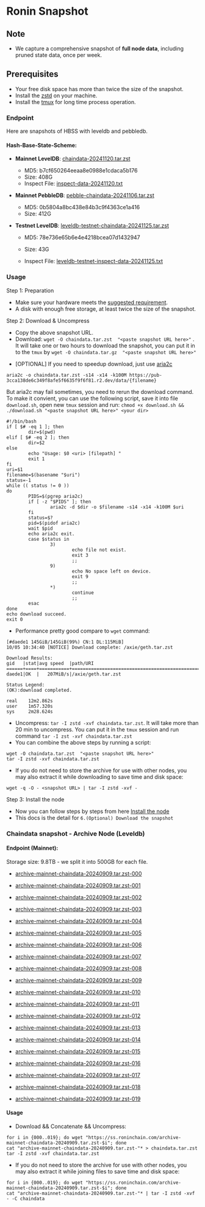 # Ronin Snapshot

## Note
- We capture a comprehensive snapshot of **full node data**, including pruned state data, once per week.

## Prerequisites
- Your free disk space has more than twice the size of the snapshot.
- Install the [zstd](https://github.com/facebook/zstd) on your machine.
- Install the [tmux](https://github.com/tmux/tmux/wiki/Installing) for long time process operation.


### Endpoint

Here are snapshots of HBSS with leveldb and pebbledb.

#### Hash-Base-State-Scheme:

- **Mainnet LevelDB**: [chaindata-20241120.tar.zst](https://pub-3cca138de6c349f8afe5f6635f9f6f81.r2.dev/data/chaindata-20241120.tar.zst)
  - MD5: b7cf650264eeaa8e0988e1cdaca5b176
  - Size: 408G
  - Inspect File: [inspect-data-20241120.txt](https://pub-3cca138de6c349f8afe5f6635f9f6f81.r2.dev/data/inspect-data-20241120.txt)

- **Mainnet PebbleDB**: [pebble-chaindata-20241106.tar.zst](https://pub-3cca138de6c349f8afe5f6635f9f6f81.r2.dev/data/pebble-chaindata-20241106.tar.zst)
  - MD5: 0b5804a8bc438e84b3c9f4363ce1a416
  - Size: 412G


- **Testnet LevelDB**: [leveldb-testnet-chaindata-20241125.tar.zst](https://pub-3cca138de6c349f8afe5f6635f9f6f81.r2.dev/data/leveldb-testnet-chaindata-20241125.tar.zst)
  - MD5: 78e736e65b6e4e4218bcea07d1432947
  - Size: 43G

  - Inspect File: [leveldb-testnet-inspect-data-20241125.txt](https://pub-3cca138de6c349f8afe5f6635f9f6f81.r2.dev/data/leveldb-testnet-inspect-data-20241125.txt)
  



### Usage

Step 1: Preparation
- Make sure your hardware meets the [suggested requirement](https://docs.roninchain.com/docs/node-operators/mainnet/non-validator#install-the-node).
- A disk with enough free storage, at least twice the size of the snapshot.

Step 2: Download & Uncompress
- Copy the above snapshot URL.
- Download:  `wget -O chaindata.tar.zst  "<paste snapshot URL here>"` . It will take one or two hours to download the snapshot, you can put it in to the `tmux` by `wget -O chaindata.tar.gz  "<paste snapshot URL here>"`


* [OPTIONAL] If you need to speedup download, just use [aria2c](https://github.com/aria2/aria2)
```
aria2c -o chaindata.tar.zst -s14 -x14 -k100M https://pub-3cca138de6c349f8afe5f6635f9f6f81.r2.dev/data/{filename}
```

But aria2c may fail sometimes, you need to rerun the download command. To make it convient, you can use the following script, save it into file `download.sh`, open new `tmux` session and run: `chmod +x download.sh && ./download.sh "<paste snapshot URL here>" <your dir>`
```
#!/bin/bash
if [ $# -eq 1 ]; then
        dir=$(pwd)
elif [ $# -eq 2 ]; then
        dir=$2
else
        echo "Usage: $0 <uri> [filepath] "
        exit 1
fi
uri=$1
filename=$(basename "$uri")
status=-1
while (( status != 0 ))
do
        PIDS=$(pgrep aria2c)
        if [ -z "$PIDS" ]; then
                aria2c -d $dir -o $filename -s14 -x14 -k100M $uri
        fi
        status=$?
        pid=$(pidof aria2c)
        wait $pid
        echo aria2c exit.
        case $status in
                3)
                        echo file not exist.
                        exit 3
                        ;;
                9)
                        echo No space left on device.
                        exit 9
                        ;;
                *)
                        continue
                        ;;
        esac
done
echo download succeed.
exit 0
```

- Performance pretty good compare to `wget` command:

```
[#daede1 145GiB/145GiB(99%) CN:1 DL:115MiB]
10/05 10:34:40 [NOTICE] Download complete: /axie/geth.tar.zst

Download Results:
gid   |stat|avg speed  |path/URI
======+====+===========+=======================================================
daede1|OK  |   207MiB/s|/axie/geth.tar.zst

Status Legend:
(OK):download completed.

real    12m2.862s
user    1m57.320s
sys     2m28.624s
```

- Uncompress: `tar -I zstd -xvf chaindata.tar.zst`. It will take more than 20 min to uncompress. You can put it in the `tmux` session and run command `tar -I zst -xvf chaindata.tar.zst`
- You can combine the above steps by running a script:

```
wget -O chaindata.tar.zst  "<paste snapshot URL here>"
tar -I zstd -xvf chaindata.tar.zst
```


- If you do not need to store the archive for use with other nodes, you may also extract it while downloading to save time and disk space:
```
wget -q -O - <snapshot URL> | tar -I zstd -xvf -
```


Step 3: Install the node
- Now you can follow steps by steps from here [Install the node ](https://docs.roninchain.com/docs/node-operators/mainnet/non-validator#install-the-node)
- This docs is the detail for `6.(Optional) Download the snapshot`


### Chaindata snapshot - Archive Node (Leveldb)
#### Endpoint (Mainnet):

Storage size: 9.8TB - we split it into 500GB for each file.


- [archive-mainnet-chaindata-20240909.tar.zst-000](https://ss.roninchain.com/archive-mainnet-chaindata-20240909.tar.zst-000)

- [archive-mainnet-chaindata-20240909.tar.zst-001](https://ss.roninchain.com/archive-mainnet-chaindata-20240909.tar.zst-001)

- [archive-mainnet-chaindata-20240909.tar.zst-002](https://ss.roninchain.com/archive-mainnet-chaindata-20240909.tar.zst-002)

- [archive-mainnet-chaindata-20240909.tar.zst-003](https://ss.roninchain.com/archive-mainnet-chaindata-20240909.tar.zst-003)

- [archive-mainnet-chaindata-20240909.tar.zst-004](https://ss.roninchain.com/archive-mainnet-chaindata-20240909.tar.zst-004)

- [archive-mainnet-chaindata-20240909.tar.zst-005](https://ss.roninchain.com/archive-mainnet-chaindata-20240909.tar.zst-005)

- [archive-mainnet-chaindata-20240909.tar.zst-006](https://ss.roninchain.com/archive-mainnet-chaindata-20240909.tar.zst-006)

- [archive-mainnet-chaindata-20240909.tar.zst-007](https://ss.roninchain.com/archive-mainnet-chaindata-20240909.tar.zst-007)

- [archive-mainnet-chaindata-20240909.tar.zst-008](https://ss.roninchain.com/archive-mainnet-chaindata-20240909.tar.zst-008)

- [archive-mainnet-chaindata-20240909.tar.zst-009](https://ss.roninchain.com/archive-mainnet-chaindata-20240909.tar.zst-009)

- [archive-mainnet-chaindata-20240909.tar.zst-010](https://ss.roninchain.com/archive-mainnet-chaindata-20240909.tar.zst-010)

- [archive-mainnet-chaindata-20240909.tar.zst-011](https://ss.roninchain.com/archive-mainnet-chaindata-20240909.tar.zst-011)

- [archive-mainnet-chaindata-20240909.tar.zst-012](https://ss.roninchain.com/archive-mainnet-chaindata-20240909.tar.zst-012)

- [archive-mainnet-chaindata-20240909.tar.zst-013](https://ss.roninchain.com/archive-mainnet-chaindata-20240909.tar.zst-013)

- [archive-mainnet-chaindata-20240909.tar.zst-014](https://ss.roninchain.com/archive-mainnet-chaindata-20240909.tar.zst-014)

- [archive-mainnet-chaindata-20240909.tar.zst-015](https://ss.roninchain.com/archive-mainnet-chaindata-20240909.tar.zst-015)

- [archive-mainnet-chaindata-20240909.tar.zst-016](https://ss.roninchain.com/archive-mainnet-chaindata-20240909.tar.zst-016)

- [archive-mainnet-chaindata-20240909.tar.zst-017](https://ss.roninchain.com/archive-mainnet-chaindata-20240909.tar.zst-017)

- [archive-mainnet-chaindata-20240909.tar.zst-018](https://ss.roninchain.com/archive-mainnet-chaindata-20240909.tar.zst-018)

- [archive-mainnet-chaindata-20240909.tar.zst-019](https://ss.roninchain.com/archive-mainnet-chaindata-20240909.tar.zst-019)




#### Usage
- Download && Concatenate && Uncompress:

```shell
for i in {000..019}; do wget "https://ss.roninchain.com/archive-mainnet-chaindata-20240909.tar.zst-$i"; done
cat "archive-mainnet-chaindata-20240909.tar.zst-"* > chaindata.tar.zst
tar -I zstd -xvf chaindata.tar.zst
```

- If you do not need to store the archive for use with other nodes, you may also extract it while joining files to save time and disk space:

```shell
for i in {000..019}; do wget "https://ss.roninchain.com/archive-mainnet-chaindata-20240909.tar.zst-$i"; done
cat "archive-mainnet-chaindata-20240909.tar.zst-"* | tar -I zstd -xvf - -C chaindata
```

